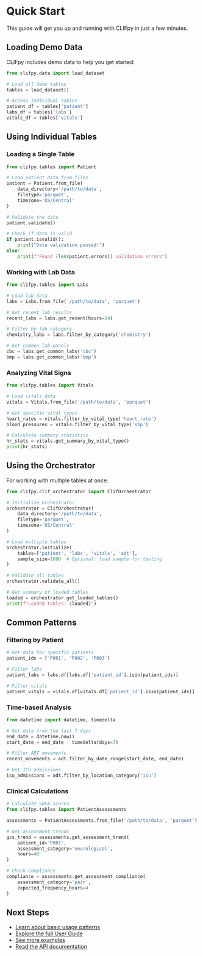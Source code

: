 # Quick Start

This guide will get you up and running with CLIFpy in just a few minutes.

## Loading Demo Data

CLIFpy includes demo data to help you get started:

```python
from clifpy.data import load_dataset

# Load all demo tables
tables = load_dataset()

# Access individual tables
patient_df = tables['patient']
labs_df = tables['labs']
vitals_df = tables['vitals']
```

## Using Individual Tables

### Loading a Single Table

```python
from clifpy.tables import Patient

# Load patient data from files
patient = Patient.from_file(
    data_directory='/path/to/data',
    filetype='parquet',
    timezone='US/Central'
)

# Validate the data
patient.validate()

# Check if data is valid
if patient.isvalid():
    print("Data validation passed!")
else:
    print(f"Found {len(patient.errors)} validation errors")
```

### Working with Lab Data

```python
from clifpy.tables import Labs

# Load lab data
labs = Labs.from_file('/path/to/data', 'parquet')

# Get recent lab results
recent_labs = labs.get_recent(hours=24)

# Filter by lab category
chemistry_labs = labs.filter_by_category('chemistry')

# Get common lab panels
cbc = labs.get_common_labs('cbc')
bmp = labs.get_common_labs('bmp')
```

### Analyzing Vital Signs

```python
from clifpy.tables import Vitals

# Load vitals data
vitals = Vitals.from_file('/path/to/data', 'parquet')

# Get specific vital types
heart_rates = vitals.filter_by_vital_type('heart_rate')
blood_pressures = vitals.filter_by_vital_type('sbp')

# Calculate summary statistics
hr_stats = vitals.get_summary_by_vital_type()
print(hr_stats)
```

## Using the Orchestrator

For working with multiple tables at once:

```python
from clifpy.clif_orchestrator import ClifOrchestrator

# Initialize orchestrator
orchestrator = ClifOrchestrator(
    data_directory='/path/to/data',
    filetype='parquet',
    timezone='US/Central'
)

# Load multiple tables
orchestrator.initialize(
    tables=['patient', 'labs', 'vitals', 'adt'],
    sample_size=1000  # Optional: load sample for testing
)

# Validate all tables
orchestrator.validate_all()

# Get summary of loaded tables
loaded = orchestrator.get_loaded_tables()
print(f"Loaded tables: {loaded}")
```

## Common Patterns

### Filtering by Patient

```python
# Get data for specific patients
patient_ids = ['P001', 'P002', 'P003']

# Filter labs
patient_labs = labs.df[labs.df['patient_id'].isin(patient_ids)]

# Filter vitals
patient_vitals = vitals.df[vitals.df['patient_id'].isin(patient_ids)]
```

### Time-based Analysis

```python
from datetime import datetime, timedelta

# Get data from the last 7 days
end_date = datetime.now()
start_date = end_date - timedelta(days=7)

# Filter ADT movements
recent_movements = adt.filter_by_date_range(start_date, end_date)

# Get ICU admissions
icu_admissions = adt.filter_by_location_category('icu')
```

### Clinical Calculations

```python
# Calculate SOFA scores
from clifpy.tables import PatientAssessments

assessments = PatientAssessments.from_file('/path/to/data', 'parquet')

# Get assessment trends
gcs_trend = assessments.get_assessment_trend(
    patient_id='P001',
    assessment_category='neurological',
    hours=48
)

# Check compliance
compliance = assessments.get_assessment_compliance(
    assessment_category='pain',
    expected_frequency_hours=4
)
```

## Next Steps

- [Learn about basic usage patterns](basic-usage.md)
- [Explore the full User Guide](../user-guide/index.md)
- [See more examples](../examples/index.md)
- [Read the API documentation](../api/index.md)